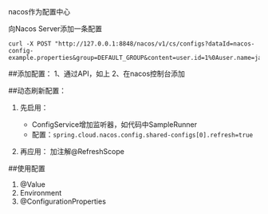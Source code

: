 nacos作为配置中心

向Nacos Server添加一条配置
```shell script
curl -X POST "http://127.0.0.1:8848/nacos/v1/cs/configs?dataId=nacos-config-example.properties&group=DEFAULT_GROUP&content=user.id=1%0Auser.name=james%0Auser.age=18"
```

##添加配置：
1、通过API，如上
2、在nacos控制台添加

##动态刷新配置：
1. 先启用：
    - ConfigService增加监听器，如代码中SampleRunner
    - 配置：`spring.cloud.nacos.config.shared-configs[0].refresh=true`

2. 再应用：
加注解@RefreshScope

##使用配置
1. @Value
2. Environment
3. @ConfigurationProperties